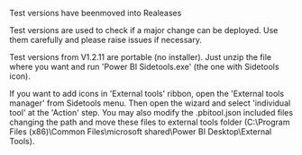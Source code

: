 Test versions have beenmoved into Realeases

Test versions are used to check if a major change can be deployed. Use them carefully and please raise issues if necessary.


Test versions from V1.2.11 are portable (no installer). Just unzip the file where you want and run 'Power BI Sidetools.exe' (the one with Sidetools icon).

If you want to add icons in 'External tools' ribbon, open the 'External tools manager' from Sidetools menu. Then open the wizard and select 'individual tool' at the 'Action' step. You may also modify the .pbitool.json included files changing the path and move these files to external tools folder (C:\Program Files (x86)\Common Files\microsoft shared\Power BI Desktop\External Tools).
